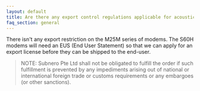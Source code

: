 ```yaml
---
layout: default
title: Are there any export control regulations applicable for acoustic modems?
faq_section: general
---
```


There isn't any export restriction on the M25M series of modems. The S60H modems will need an EUS (End User Statement) so that we can apply for an export license before they can be shipped to the end-user.

> NOTE: Subnero Pte Ltd shall not be obligated to fulfill the order if such fulfillment is prevented by any impediments arising out of national or international foreign trade or customs requirements or any embargoes (or other sanctions).
